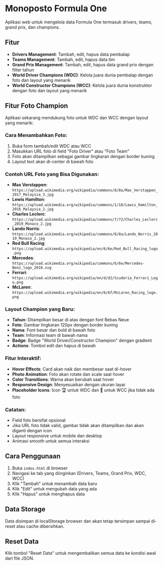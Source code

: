 # Monoposto Formula One

Aplikasi web untuk mengelola data Formula One termasuk drivers, teams, grand prix, dan champions.

## Fitur

- **Drivers Management**: Tambah, edit, hapus data pembalap
- **Teams Management**: Tambah, edit, hapus data tim
- **Grand Prix Management**: Tambah, edit, hapus data grand prix dengan filter tahun
- **World Driver Champions (WDC)**: Kelola juara dunia pembalap dengan foto dan layout yang menarik
- **World Constructor Champions (WCC)**: Kelola juara dunia konstruktor dengan foto dan layout yang menarik

## Fitur Foto Champion

Aplikasi sekarang mendukung foto untuk WDC dan WCC dengan layout yang menarik:

### Cara Menambahkan Foto:
1. Buka form tambah/edit WDC atau WCC
2. Masukkan URL foto di field "Foto Driver" atau "Foto Team"
3. Foto akan ditampilkan sebagai gambar lingkaran dengan border kuning
4. Layout text akan di-center di bawah foto

### Contoh URL Foto yang Bisa Digunakan:
- **Max Verstappen**: `https://upload.wikimedia.org/wikipedia/commons/8/8a/Max_Verstappen_2017_Malaysia_3.jpg`
- **Lewis Hamilton**: `https://upload.wikimedia.org/wikipedia/commons/1/18/Lewis_Hamilton_2016_Malaysia_2.jpg`
- **Charles Leclerc**: `https://upload.wikimedia.org/wikipedia/commons/7/72/Charles_Leclerc_2019_Monaco_2.jpg`
- **Lando Norris**: `https://upload.wikimedia.org/wikipedia/commons/8/8a/Lando_Norris_2019_Monaco_2.jpg`
- **Red Bull Racing**: `https://upload.wikimedia.org/wikipedia/en/6/6e/Red_Bull_Racing_logo.png`
- **Mercedes**: `https://upload.wikimedia.org/wikipedia/commons/6/6e/Mercedes-Benz_logo_2010.svg`
- **Ferrari**: `https://upload.wikimedia.org/wikipedia/en/d/d2/Scuderia_Ferrari_Logo.png`
- **McLaren**: `https://upload.wikimedia.org/wikipedia/en/6/6f/McLaren_Racing_logo.png`

### Layout Champion yang Baru:
- **Tahun**: Ditampilkan besar di atas dengan font Bebas Neue
- **Foto**: Gambar lingkaran 120px dengan border kuning
- **Nama**: Font besar dan bold di bawah foto
- **Team**: Informasi team di bawah nama
- **Badge**: Badge "World Driver/Constructor Champion" dengan gradient
- **Actions**: Tombol edit dan hapus di bawah

### Fitur Interaktif:
- **Hover Effects**: Card akan naik dan membesar saat di-hover
- **Photo Animation**: Foto akan rotate dan scale saat hover
- **Color Transitions**: Warna akan berubah saat hover
- **Responsive Design**: Menyesuaikan dengan ukuran layar
- **Placeholder Icons**: Icon 🏆 untuk WDC dan 🏁 untuk WCC jika tidak ada foto

### Catatan:
- Field foto bersifat opsional
- Jika URL foto tidak valid, gambar tidak akan ditampilkan dan akan diganti dengan icon
- Layout responsive untuk mobile dan desktop
- Animasi smooth untuk semua interaksi

## Cara Penggunaan

1. Buka `index.html` di browser
2. Navigasi ke tab yang diinginkan (Drivers, Teams, Grand Prix, WDC, WCC)
3. Klik "Tambah" untuk menambah data baru
4. Klik "Edit" untuk mengubah data yang ada
5. Klik "Hapus" untuk menghapus data

## Data Storage

Data disimpan di localStorage browser dan akan tetap tersimpan sampai di-reset atau cache dibersihkan.

## Reset Data

Klik tombol "Reset Data" untuk mengembalikan semua data ke kondisi awal dari file JSON. 